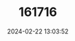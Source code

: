 ---
title: "161716"
category: "Narcine entemedor"
draft: false
date: 2024-02-22 13:03:52
languages:
  English: ["Cortez Numbfish"]
---